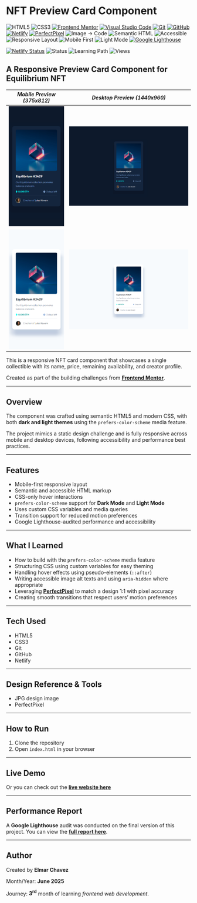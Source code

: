 # NFT Preview Card Component

![HTML5](https://img.shields.io/badge/HTML5-E34F26?style=for-the-badge&logo=html5&logoColor=white)
![CSS3](https://img.shields.io/badge/CSS3-1572B6?style=for-the-badge&logo=css3&logoColor=white)
[![Frontend Mentor](https://img.shields.io/badge/Frontend%20Mentor-3e54a3?style=for-the-badge&logo=frontendmentor&logoColor=white)](https://www.frontendmentor.io/)
[![Visual Studio Code](https://img.shields.io/badge/VS%20Code-007ACC?style=for-the-badge&logo=visual-studio-code&logoColor=white)](https://code.visualstudio.com/)
[![Git](https://img.shields.io/badge/Git-F05032?style=for-the-badge&logo=git&logoColor=white)](https://git-scm.com/)
[![GitHub](https://img.shields.io/badge/GitHub-181717?style=for-the-badge&logo=github&logoColor=white)](https://github.com/)
[![Netlify](https://img.shields.io/badge/Netlify-00C7B7?style=for-the-badge&logo=netlify&logoColor=white)](https://www.netlify.com/)
[![PerfectPixel](https://img.shields.io/badge/PerfectPixel-F56C94?style=for-the-badge)](https://chrome.google.com/webstore/detail/perfectpixel-by-welldonecod/dkaagdgjmgdmbnecmcefdhjekcoceebi)
![Image → Code](https://img.shields.io/badge/Image%20→%20Code-✔️-6a1b9a?style=for-the-badge&labelColor=2e003e&logoColor=white)
![Semantic HTML](https://img.shields.io/badge/Semantic%20HTML-ff9800?style=for-the-badge)
![Accessible](https://img.shields.io/badge/Accessibility-A11Y-0052cc?style=for-the-badge)
![Responsive Layout](https://img.shields.io/badge/Responsive%20Layout-Full%20Support-blue?style=for-the-badge)
![Mobile First](https://img.shields.io/badge/Mobile--First-Design-orange?style=for-the-badge)
![Light Mode](https://img.shields.io/badge/Light--Mode-Available-fff7ed?style=for-the-badge&logo=sun&logoColor=ff9800)
[![Google Lighthouse](https://img.shields.io/badge/Lighthouse-Audit-00B0FF?style=for-the-badge&logo=lighthouse&logoColor=white)](./assets/downloads/lighthouse-performance-report.pdf)

[![Netlify Status](https://api.netlify.com/api/v1/badges/c092decb-f8a3-4dbe-a311-00972478a98b/deploy-status)](https://nft-preview-card-component-fm-jiro.netlify.app/)
![Status](https://img.shields.io/badge/status-complete-brightgreen)
![Learning Path](https://img.shields.io/badge/learning%20path-month%203-blue)
![Views](https://visitor-badge.laobi.icu/badge?page_id=CodingWithJiro.frontend-mentor-nft-preview-card-component&left_text=repo%20views)

## A Responsive Preview Card Component for Equilibrium NFT

| _Mobile Preview (375x812)_                                   | _Desktop Preview (1440x960)_                                    |
| ------------------------------------------------------------ | --------------------------------------------------------------- |
| ![Mobile](./assets/img/site-preview-mobile-dark_375x812.png) | ![Desktop](./assets/img/site-preview-desktop-dark_1440x960.png) |
| ![Mobile](./assets/img/site-preview-mobile_375x812.png)      | ![Desktop](./assets/img/site-preview-desktop_1440x960.png)      |

This is a responsive NFT card component that showcases a single collectible with its name, price, remaining availability, and creator profile.

Created as part of the building challenges from **[Frontend Mentor](https://www.frontendmentor.io/)**.

---

## Overview

The component was crafted using semantic HTML5 and modern CSS, with both **dark and light themes** using the `prefers-color-scheme` media feature.

The project mimics a static design challenge and is fully responsive across mobile and desktop devices, following accessibility and performance best practices.

---

## Features

- Mobile-first responsive layout
- Semantic and accessible HTML markup
- CSS-only hover interactions
- `prefers-color-scheme` support for **Dark Mode** and **Light Mode**
- Uses custom CSS variables and media queries
- Transition support for reduced motion preferences
- Google Lighthouse-audited performance and accessibility

---

## What I Learned

- How to build with the `prefers-color-scheme` media feature
- Structuring CSS using custom variables for easy theming
- Handling hover effects using pseudo-elements (`::after`)
- Writing accessible image alt texts and using `aria-hidden` where appropriate
- Leveraging **[PerfectPixel](https://chromewebstore.google.com/detail/perfectpixel-by-welldonec/dkaagdgjmgdmbnecmcefdhjekcoceebi)** to match a design 1:1 with pixel accuracy
- Creating smooth transitions that respect users’ motion preferences

---

## Tech Used

- HTML5
- CSS3
- Git
- GitHub
- Netlify

---

## Design Reference & Tools

- JPG design image
- PerfectPixel

---

## How to Run

1. Clone the repository
2. Open `index.html` in your browser

---

## Live Demo

Or you can check out the **[live website here](https://nft-preview-card-component-fm-jiro.netlify.app/)**

---

## Performance Report

A **Google Lighthouse** audit was conducted on the final version of this project. You can view the **[full report here](./assets/downloads/lighthouse-performance-report.pdf)**.

---

## Author

Created by **Elmar Chavez**

Month/Year: **June 2025**

Journey: **3<sup>rd</sup>** month of learning _frontend web development_.
